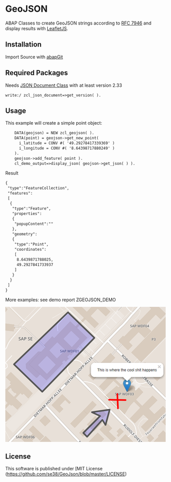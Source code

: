 # GeoJSON
ABAP Classes to create GeoJSON strings according to [RFC 7946](https://tools.ietf.org/html/rfc7946) and display results with [LeafletJS](https://leafletjs.com).

## Installation
Import Source with [abapGit](https://github.com/larshp/abapGit)

## Required Packages
Needs [JSON Document Class](https://github.com/se38/zjson) with at least version 2.33
```
write:/ zcl_json_document=>get_version( ).
```
## Usage
This example will create a simple point object:
```
    DATA(geojson) = NEW zcl_geojson( ).
    DATA(point) = geojson->get_new_point(
      i_latitude = CONV #( '49.29278417339369' )
      i_longitude = CONV #( '8.64398717880249' )
    ).
    geojson->add_feature( point ).
    cl_demo_output=>display_json( geojson->get_json( ) ).
```
Result
```
{
 "type":"FeatureCollection",
 "features":
 [
  {
   "type":"Feature",
   "properties":
   {
    "popupContent":""
   },
   "geometry":
   {
    "type":"Point",
    "coordinates":
    [
     8.6439871788025,
     49.2927841733937
    ]
   }
  }
 ]
}
```

More examples: see demo report ZGEOJSON_DEMO

![Result](GeoJSON.PNG "Result")

## License
This software is published under [MIT License (https://github.com/se38/GeoJson/blob/master/LICENSE)
